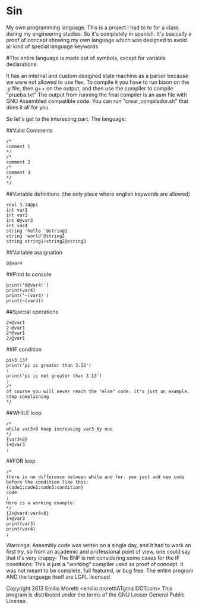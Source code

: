 Sin
===

My own programming language. This is a project I had to to for a class during my engineering studies. So it's completely in spanish.
It's basically a proof of concept showing my own language which was designed to avoid all kind of special language keywords

#The entire language is made out of symbols, except for variable declarations.

It has an internal and custom designed state machine as a parser because we were not allowed to use flex.
To compile it you have to run bison on the .y file, then g++ on the output, and then use the compiler to compile "prueba.txt"
The output from running the final compiler is an asm file with GNU Assembled compatible code.
You can run "crear_compilador.sh" that does it all for you.

So let's get to the interesting part. The language:

##Valid Comments
`````
/*
comment 1
*/
/*
comment 2
/*
comment 3
*/
*/
`````

##Variable definitions (the only place where english keywords are allowed)
`````
real 3.14@pi
int var1
int var2
int 0@var3
int var4
string 'hello '@string1
string 'world'@string2
string string1+string2@string3
`````

##Variable assignation
`````
0@var4
`````

##Print to console
`````
print('0@var4:')
print(var4)
print('~(var4)')
print(~(var4))
`````

##Special operations
`````
2+@var1
2-@var1
2*@var1
2/@var1
`````

##IF condition
`````
pi>3.13?
print('pi is greater than 3.13')
:
print('pi is not greater than 3.13')
;
/*
of course you will never reach the "else" code. it's just an example. stop complaining
*/
`````

##WHILE loop
`````
/*
while var3<8 keep increasing var3 by one
*/
{var3<8}
1+@var3
;
`````

##FOR loop
`````
/*
there is no difference between while and for. you just add new code before the condition like this:
{code1:code2:code3:condition}
code
;
Here is a working example:
*/
{2+@var4:var4<8}
1+@var3
print(var3)
print(var4)
;
`````


Warnings:
Assembly code was writen on a single day, and it had to work on first try, so from an academic and professional point of view, one could say that it's very crappy-
The BNF is not considering some cases for the IF conditions.
This is just a "working" compiler used as proof of concept. It was not meant to be complete, full featured, or bug free.
The entire program AND the language itself are LGPL licensed.

Copyright 2013 Emilio Moretti <emilio.morettiATgmailDOTcom>
This program is distributed under the terms of the GNU Lesser General Public License.

